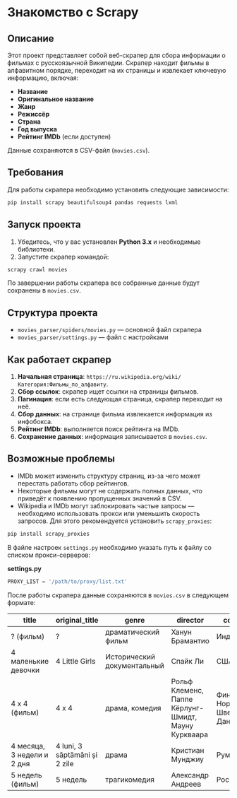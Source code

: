 # Знакомство с Scrapy

## Описание
Этот проект представляет собой веб-скрапер для сбора информации о фильмах с русскоязычной Википедии. Скрапер находит фильмы в алфавитном порядке, переходит на их страницы и извлекает ключевую информацию, включая:

- **Название**
- **Оригинальное название**
- **Жанр**
- **Режиссёр**
- **Страна**
- **Год выпуска**
- **Рейтинг IMDb** (если доступен)

Данные сохраняются в CSV-файл (`movies.csv`).

## Требования
Для работы скрапера необходимо установить следующие зависимости:

```bash
pip install scrapy beautifulsoup4 pandas requests lxml
```

## Запуск проекта

1. Убедитесь, что у вас установлен **Python 3.x** и необходимые библиотеки.
2. Запустите скрапер командой:

```bash
scrapy crawl movies
```

По завершении работы скрапера все собранные данные будут сохранены в `movies.csv`.

## Структура проекта

- `movies_parser/spiders/movies.py` — основной файл скрапера
- `movies_parser/settings.py` — файл с настройками

## Как работает скрапер

1. **Начальная страница**: `https://ru.wikipedia.org/wiki/Категория:Фильмы_по_алфавиту`.
2. **Сбор ссылок**: скрапер ищет ссылки на страницы фильмов.
3. **Пагинация**: если есть следующая страница, скрапер переходит на неё.
4. **Сбор данных**: на странице фильма извлекается информация из инфобокса.
5. **Рейтинг IMDb**: выполняется поиск рейтинга на IMDb.
6. **Сохранение данных**: информация записывается в `movies.csv`.

## Возможные проблемы

- IMDb может изменить структуру страниц, из-за чего может перестать работать сбор рейтингов.
- Некоторые фильмы могут не содержать полных данных, что приведёт к появлению пропущенных значений в CSV.
- Wikipedia и IMDb могут заблокировать частые запросы — необходимо использовать прокси или уменьшить скорость запросов. Для этого рекомендуется установить `scrapy_proxies`:

```bash
pip install scrapy_proxies
```

В файле настроек `settings.py` необходимо указать путь к файлу со списком прокси-серверов:

**settings.py**
```python
PROXY_LIST = '/path/to/proxy/list.txt'
```

После работы скрапера данные сохраняются в `movies.csv` в следующем формате:

| title                      | original_title                | genre                       | director                                            | country                            | year | imdb_rating |
|----------------------------|-------------------------------|-----------------------------|-----------------------------------------------------|------------------------------------|------|-------------|
| ? (фильм)                  | ?                             | драматический фильм         | Ханун Брамантио                                     | Индонезия                          | 2011 | 7.0         |
| 4 маленькие девочки        | 4 Little Girls                | Исторический документальный | Спайк Ли                                            | США                                | 1997 | 7.8         |
| 4 x 4 (фильм)              | 4 x 4                         | драма, комедия              | Рольф Клеменс, Паппе Кёрлунг-Шмидт, Мауну Куркваара | Финляндия, Норвегия, Швеция, Дания | 1965 | 6.9         |
| 4 месяца, 3 недели и 2 дня | 4 luni, 3 săptămâni și 2 zile | драма                       | Кристиан Мунджиу                                    | Румыния                            | 2007 | 7.9         |
| 5 недель (фильм)           | 5 недель                      | трагикомедия                | Александр Андреев                                   | Россия                             | 2021 | 4.7         |